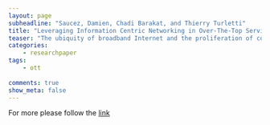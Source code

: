 ```yaml
---
layout: page
subheadline: "Saucez, Damien, Chadi Barakat, and Thierry Turletti"
title: "Leveraging Information Centric Networking in Over-The-Top Services"
teaser: "The ubiquity of broadband Internet and the proliferation of connected devices like laptops, tablets or TV result in a high demand of multimedia content such as high definition video on demand (VOD) for which the Internet has been poorly designed with the Internet Protocol (IP). Information-Centric Networking and more precisely Content Centric Networking (CCN) overtake the limitation of IP by considering content as the essential element of the network instead of the topology. CCN and its content caching capabilities is particularly adapted to Over-The-Top (OTT) services like YouTube or Netflix that distribute high-definition multimedia content to millions of consumers, independently of their location. However, bringing content as the most important component of the network implies fundamental changes in the Internet and the transition to a fully CCN Internet might take a long time. Despite this transition period where CCN and IP will co-exist, we show that OTT service providers and consumers have strong incentives for migrating to CCN. We also propose a transition mechanism that leverages caching and enable loosely collaboration."
categories:
    - researchpaper  
tags:
    - ott
      
comments: true
show_meta: false
---
```


For more please follow the [link](http://hal.archives-ouvertes.fr/hal-00684458/)
